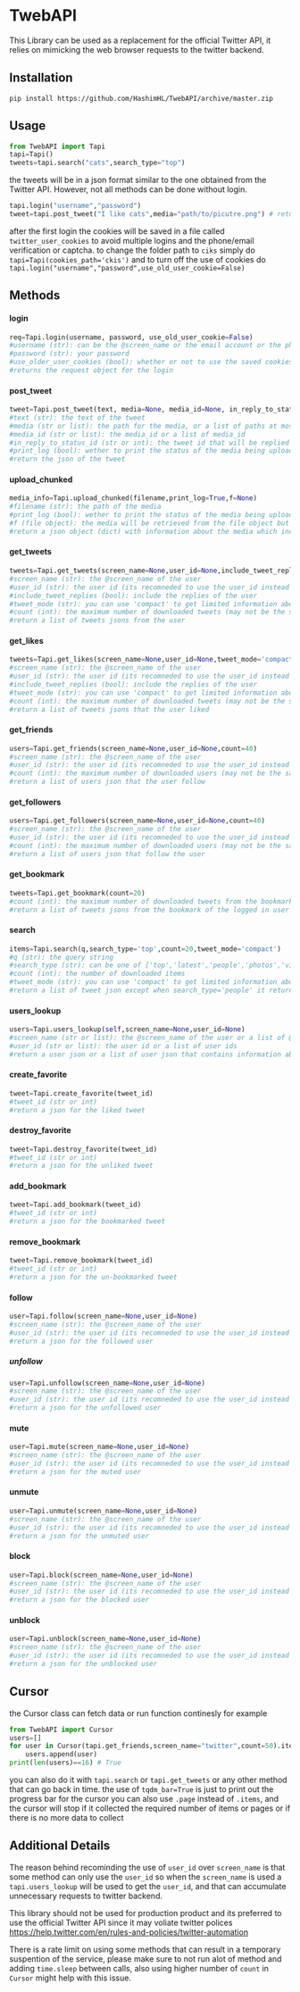 # TwebAPI

This Library can be used as a replacement for the official Twitter API, it relies on mimicking the web browser requests to the twitter backend.

## Installation
```
pip install https://github.com/HashimHL/TwebAPI/archive/master.zip
```

## Usage
```python
from TwebAPI import Tapi
tapi=Tapi()
tweets=tapi.search("cats",search_type="top")
```
the tweets will be in a json format similar to the one obtained from the Twitter API.
However, not all methods can be done without login.
```python
tapi.login("username","password")
tweet=tapi.post_tweet("I like cats",media="path/to/picutre.png") # return the tweeted tweet json
```

after the first login the cookies will be saved in a file called `twitter_user_cookies` to avoid multiple logins and the phone/email verification or captcha. to change the folder path to `ciks` simply do `tapi=Tapi(cookies_path='ckis')`
and to turn off the use of cookies do `tapi.login("username","password",use_old_user_cookie=False)`

## Methods

#### login
```python
req=Tapi.login(username, password, use_old_user_cookie=False)
#username (str): can be the @screen_name or the email account or the phone number
#password (str): your password
#use_older_user_cookies (bool): whether or not to use the saved cookies for login
#returns the request object for the login
```
#### post_tweet
```python
tweet=Tapi.post_tweet(text, media=None, media_id=None, in_reply_to_status_id=None, print_log=True)
#text (str): the text of the tweet
#media (str or list): the path for the media, or a list of paths at most 4. Please check the twitter documenation https://developer.twitter.com/en/docs/media/upload-media/overview
#media_id (str or list): the media_id or a list of media_id
#in_reply_to_status_id (str or int): the tweet id that will be replied to
#print_log (bool): wether to print the status of the media being uploaded
#return the json of the tweet
```
#### upload_chunked
```python
media_info=Tapi.upload_chunked(filename,print_log=True,f=None)
#filename (str): the path of the media
#print_log (bool): wether to print the status of the media being uploaded
#f (file object): the media will be retrieved from the file object but still needs the filename for mimetype detection
#return a json object (dict) with information about the media which includes the media_id
```
#### get_tweets
```python
tweets=Tapi.get_tweets(screen_name=None,user_id=None,include_tweet_replies=False,tweet_mode='compact',count=40)
#screen_name (str): the @screen_name of the user
#user_id (str): the user id (its recomneded to use the user_id instead of the screen_name)
#include_tweet_replies (bool): include the replies of the user
#tweet_mode (str): you can use 'compact' to get limited information about the tweet or use 'extended' to get them all (read more in https://developer.twitter.com/en/docs/tweets/tweet-updates.html)
#count (int): the maximum number of downloaded tweets (may not be the same)
#return a list of tweets jsons from the user
```

#### get_likes
```python
tweets=Tapi.get_likes(screen_name=None,user_id=None,tweet_mode='compact',count=40)
#screen_name (str): the @screen_name of the user
#user_id (str): the user id (its recomneded to use the user_id instead of the screen_name)
#include_tweet_replies (bool): include the replies of the user
#tweet_mode (str): you can use 'compact' to get limited information about the tweet or use 'extended' to get them all (read more in https://developer.twitter.com/en/docs/tweets/tweet-updates.html)
#count (int): the maximum number of downloaded tweets (may not be the same)
#return a list of tweets jsons that the user liked
```
#### get_friends
```python
users=Tapi.get_friends(screen_name=None,user_id=None,count=40)
#screen_name (str): the @screen_name of the user
#user_id (str): the user id (its recomneded to use the user_id instead of the screen_name)
#count (int): the maximum number of downloaded users (may not be the same)
#return a list of users json that the user follow
```

#### get_followers
```python
users=Tapi.get_followers(screen_name=None,user_id=None,count=40)
#screen_name (str): the @screen_name of the user
#user_id (str): the user id (its recomneded to use the user_id instead of the screen_name)
#count (int): the maximum number of downloaded users (may not be the same)
#return a list of users json that follow the user
```

#### get_bookmark
```python
tweets=Tapi.get_bookmark(count=20)
#count (int): the maximum number of downloaded tweets from the bookmark
#return a list of tweets jsons from the bookmark of the logged in user
```

#### search
```python
items=Tapi.search(q,search_type='top',count=20,tweet_mode='compact')
#q (str): the query string
#search_type (str): can be one of ['top','latest','people','photos','videos']
#count (int): the number of downloaded items
#tweet_mode (str): you can use 'compact' to get limited information about the tweet or use 'extended' to get them all (read more in https://developer.twitter.com/en/docs/tweets/tweet-updates.html)
#return a list of tweet json except when search_type='people' it returns user json
```

#### users_lookup
```python
users=Tapi.users_lookup(self,screen_name=None,user_id=None)
#screen_name (str or list): the @screen_name of the user or a list of @screen_names for example ['twitter','google','facebook']
#user_id (str or list): the user id or a list of user ids
#return a user json or a list of user json that contains information about the user/users
```

#### create_favorite
```python
tweet=Tapi.create_favorite(tweet_id)
#tweet_id (str or int)
#return a json for the liked tweet
```

#### destroy_favorite
```python
tweet=Tapi.destroy_favorite(tweet_id)
#tweet_id (str or int)
#return a json for the unliked tweet
```

#### add_bookmark
```python
tweet=Tapi.add_bookmark(tweet_id)
#tweet_id (str or int)
#return a json for the bookmarked tweet
```

#### remove_bookmark
```python
tweet=Tapi.remove_bookmark(tweet_id)
#tweet_id (str or int)
#return a json for the un-bookmarked tweet
```

#### follow
```python
user=Tapi.follow(screen_name=None,user_id=None)
#screen_name (str): the @screen_name of the user
#user_id (str): the user id (its recomneded to use the user_id instead of the screen_name)
#return a json for the followed user
```

##### unfollow
```python
user=Tapi.unfollow(screen_name=None,user_id=None)
#screen_name (str): the @screen_name of the user
#user_id (str): the user id (its recomneded to use the user_id instead of the screen_name)
#return a json for the unfollowed user
```

#### mute
```python
user=Tapi.mute(screen_name=None,user_id=None)
#screen_name (str): the @screen_name of the user
#user_id (str): the user id (its recomneded to use the user_id instead of the screen_name)
#return a json for the muted user
```

#### unmute
```python
user=Tapi.unmute(screen_name=None,user_id=None)
#screen_name (str): the @screen_name of the user
#user_id (str): the user id (its recomneded to use the user_id instead of the screen_name)
#return a json for the unmuted user
```

#### block
```python
user=Tapi.block(screen_name=None,user_id=None)
#screen_name (str): the @screen_name of the user
#user_id (str): the user id (its recomneded to use the user_id instead of the screen_name)
#return a json for the blocked user
```

#### unblock
```python
user=Tapi.unblock(screen_name=None,user_id=None)
#screen_name (str): the @screen_name of the user
#user_id (str): the user id (its recomneded to use the user_id instead of the screen_name)
#return a json for the unblocked user
```

## Cursor
the Cursor class can fetch data or run function continesly
for example
```python
from TwebAPI import Cursor
users=[]
for user in Cursor(tapi.get_friends,screen_name="twitter",count=50).items(16,tqdm_bar=True):
    users.append(user)
print(len(users)==16) # True
```
you can also do it with `tapi.search` or `tapi.get_tweets` or any other method that can go back in time.
the use of `tqdm_bar=True` is just to print out the progress bar for the cursor
you can also use `.page` instead of `.items`, and the cursor will stop if it collected the required number of items or pages or if there is no more data to collect

## Additional Details
The reason behind recominding the use of `user_id` over `screen_name` is that some method can only use the `user_id` so when the `screen_name` is used a `tapi.users_lookup` will be used to get the `user_id`, and that can accumulate unnecessary requests to twitter backend.

This library should not be used for production product and its preferred to use the official Twitter API since it may voliate twitter polices https://help.twitter.com/en/rules-and-policies/twitter-automation

There is a rate limit on using some methods that can result in a temporary suspention of the service, please make sure to not run alot of method and adding `time.sleep` between calls, also using higher number of `count` in `Cursor` might help with this issue.
